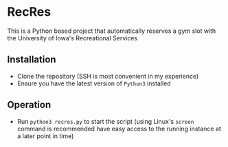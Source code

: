 # RecRes
This is a Python based project that automatically reserves a gym slot with the University of Iowa's Recreational Services
## Installation
- Clone the repository (SSH is most convenient in my experience)
- Ensure you have the latest version of `Python3` installed
## Operation
- Run `python3 recres.py` to start the script (using Linux's `screen` command is recommended have easy access to the running instance at a later point in time)
